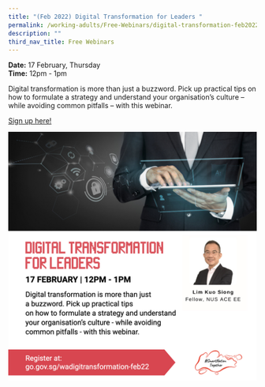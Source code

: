 ```yaml
---
title: "(Feb 2022) Digital Transformation for Leaders "
permalink: /working-adults/Free-Webinars/digital-transformation-feb2022
description: ""
third_nav_title: Free Webinars
---
```

**Date:** 17 February, Thursday
<br> **Time:** 12pm - 1pm

Digital transformation is more than just a buzzword.
Pick up practical tips on how to formulate a strategy
and understand your organisation’s culture – while
avoiding common pitfalls – with this webinar.

[Sign up here! ](https://go.gov.sg/wadigitransformation-feb22)

![Digital Transformation Workshop for Working Adults](/images/17-feb-wa.jpeg)